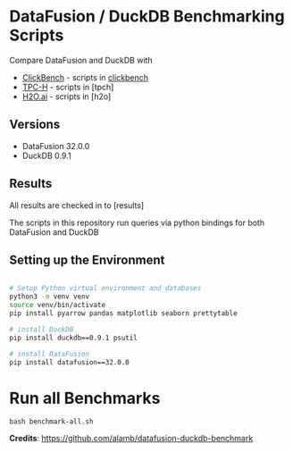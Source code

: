 # DataFusion / DuckDB Benchmarking Scripts

Compare DataFusion and DuckDB with
* [ClickBench](https://benchmark.clickhouse.com) - scripts in [clickbench](clickbench)
* [TPC-H](https://www.tpc.org/tpch/default5.asp) - scripts in [tpch]
* [H2O.ai](https://h2oai.github.io/db-benchmark/) - scripts in [h2o]

## Versions
* DataFusion 32.0.0
* DuckDB 0.9.1

## Results
All results are checked in to [results]

The scripts in this repository run queries via python bindings for both DataFusion and DuckDB

## Setting up the Environment

```bash

# Setup Python virtual environment and databases
python3 -m venv venv
source venv/bin/activate
pip install pyarrow pandas matplotlib seaborn prettytable

# install DuckDB
pip install duckdb==0.9.1 psutil

# install DataFusion
pip install datafusion==32.0.0

```

# Run all Benchmarks

```
bash benchmark-all.sh
```


**Credits**: https://github.com/alamb/datafusion-duckdb-benchmark

